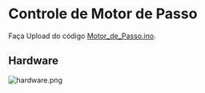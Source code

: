 # Controle de Motor de Passo
Faça Upload do código [Motor_de_Passo.ino](https://github.com/ArthurLCastro/modulos-arduino/blob/master/Motor_de_Passo/Motor_de_Passo/Motor_de_Passo.ino).
## Hardware
![hardware.png](https://github.com/ArthurLCastro/modulos-arduino/blob/master/Motor_de_Passo/hardware.png)
